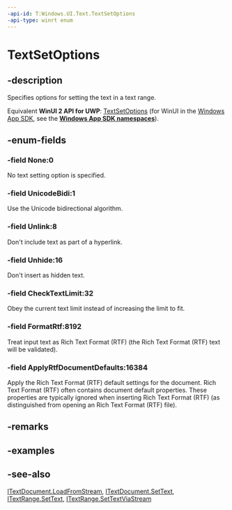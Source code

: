 ```yaml
---
-api-id: T:Windows.UI.Text.TextSetOptions
-api-type: winrt enum
---
```


<!-- Enumeration syntax
public enum Windows.UI.Text.TextSetOptions : uint
-->

# TextSetOptions

## -description
Specifies options for setting the text in a text range.

Equivalent **WinUI 2 API for UWP**: [TextSetOptions](/windows/winui/api/microsoft.ui.text.textsetoptions) (for WinUI in the [Windows App SDK](/windows/apps/windows-app-sdk/), see the **[Windows App SDK namespaces](/windows/windows-app-sdk/api/winrt/)**).

## -enum-fields
### -field None:0
No text setting option is specified.

### -field UnicodeBidi:1
Use the Unicode bidirectional algorithm.

### -field Unlink:8
Don't include text as part of a hyperlink.

### -field Unhide:16
Don't insert as hidden text.

### -field CheckTextLimit:32
Obey the current text limit instead of increasing the limit to fit.

### -field FormatRtf:8192
Treat input text as Rich Text Format (RTF) (the Rich Text Format (RTF) text will be validated).

### -field ApplyRtfDocumentDefaults:16384
Apply the Rich Text Format (RTF) default settings for the document. Rich Text Format (RTF) often contains document default properties. These properties are typically ignored when inserting Rich Text Format (RTF) (as distinguished from opening an Rich Text Format (RTF) file).


## -remarks

## -examples

## -see-also
[ITextDocument.LoadFromStream](itextdocument_loadfromstream_1957374177.md), [ITextDocument.SetText](itextdocument_settext_522499431.md), [ITextRange.SetText](itextrange_settext_522499431.md), [ITextRange.SetTextViaStream](itextrange_settextviastream_1369572373.md)
